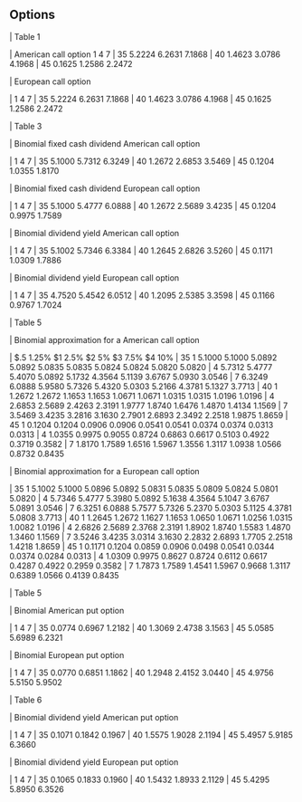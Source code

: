 ## Options
 
| Table 1
 
| American call option
		1	4	7
| 35	   5.2224    6.2631    7.1868
| 40	   1.4623    3.0786    4.1968
| 45	   0.1625    1.2586    2.2472
 
| European call option
 
|		1	4	7
| 35	   5.2224    6.2631    7.1868
| 40	   1.4623    3.0786    4.1968
| 45	   0.1625    1.2586    2.2472
 
| Table 3
 
| Binomial fixed cash dividend American call option
 
|		1	4	7
| 35	   5.1000    5.7312    6.3249
| 40	   1.2672    2.6853    3.5469
| 45	   0.1204    1.0355    1.8170
 
| Binomial fixed cash dividend European call option
 
|		1	4	7
| 35	   5.1000    5.4777    6.0888
| 40	   1.2672    2.5689    3.4235
| 45	   0.1204    0.9975    1.7589
 
| Binomial dividend yield American call option
 
|		1	4	7
| 35	   5.1002    5.7346    6.3384
| 40	   1.2645    2.6826    3.5260
| 45	   0.1171    1.0309    1.7886
 
| Binomial dividend yield European call option
 
|		1	4	7
| 35	   4.7520    5.4542    6.0512
| 40	   1.2095    2.5385    3.3598
| 45	   0.1166    0.9767    1.7024
 
| Table 5
 
| Binomial approximation for a American call option
 
|	$.5	   1.25%	$1	2.5%	  $2	    5%		$3	7.5%	    $4	     10%
| 35 1   5.1000    5.1000    5.0892    5.0892    5.0835    5.0835    5.0824    5.0824    5.0820    5.0820
|      4 5.7312    5.4777    5.4070    5.0892    5.1732    4.3564    5.1139    3.6767    5.0930    3.0546
|     7	6.3249    6.0888    5.9580    5.7326    5.4320    5.0303    5.2166    4.3781    5.1327    3.7713
| 40 1	1.2672    1.2672    1.1653    1.1653    1.0671    1.0671    1.0315    1.0315    1.0196    1.0196
|      4	2.6853    2.5689    2.4263    2.3191    1.9777    1.8740    1.6476    1.4870    1.4134    1.1569
|      7	3.5469    3.4235    3.2816    3.1630    2.7901    2.6893    2.3492    2.2518    1.9875    1.8659
| 45 1	0.1204    0.1204    0.0906    0.0906    0.0541    0.0541    0.0374    0.0374    0.0313    0.0313
|      4	1.0355    0.9975    0.9055    0.8724    0.6863    0.6617    0.5103    0.4922    0.3719    0.3582
|      7	1.8170    1.7589    1.6516    1.5967    1.3556    1.3117    1.0938    1.0566    0.8732    0.8435
 
| Binomial approximation for a European call option
 
| 35 1	5.1002    5.1000    5.0896    5.0892    5.0831    5.0835    5.0809    5.0824    5.0801    5.0820
|     4	5.7346    5.4777    5.3980    5.0892    5.1638    4.3564    5.1047    3.6767    5.0891    3.0546
|      7	6.3251    6.0888    5.7577    5.7326    5.2370    5.0303    5.1125    4.3781    5.0808    3.7713
| 40 1	1.2645    1.2672    1.1627    1.1653    1.0650    1.0671    1.0256    1.0315    1.0082    1.0196
|      4	2.6826    2.5689    2.3768    2.3191    1.8902    1.8740    1.5583    1.4870    1.3460    1.1569
|      7	3.5246    3.4235    3.0314    3.1630    2.2832    2.6893    1.7705    2.2518    1.4218    1.8659
| 45 1 	0.1171    0.1204    0.0859    0.0906    0.0498    0.0541    0.0344    0.0374    0.0284    0.0313
|      4	1.0309    0.9975    0.8627    0.8724    0.6112    0.6617    0.4287    0.4922    0.2959    0.3582
|      7	1.7873    1.7589    1.4541    1.5967    0.9668    1.3117    0.6389    1.0566    0.4139    0.8435
 
| Table 5
 
| Binomial American put option
 
|		1	4	7
| 35	    0.0774    0.6967    1.2182
| 40	    1.3069    2.4738    3.1563
| 45	    5.0585    5.6989    6.2321
 
| Binomial European put option
 
|		1	4	7
| 35	   0.0770    0.6851    1.1862
| 40	   1.2948    2.4152    3.0440
| 45	   4.9756    5.5150    5.9502
 
| Table 6
 
| Binomial dividend yield American put option
 
|		1	4	7
| 35	   0.1071    0.1842    0.1967
| 40	   1.5575    1.9028    2.1194
| 45	   5.4957    5.9185    6.3660
 
| Binomial dividend yield European put option
 
|		1	4	7
| 35	   0.1065    0.1833    0.1960
| 40	   1.5432    1.8933    2.1129
| 45	   5.4295    5.8950    6.3526
